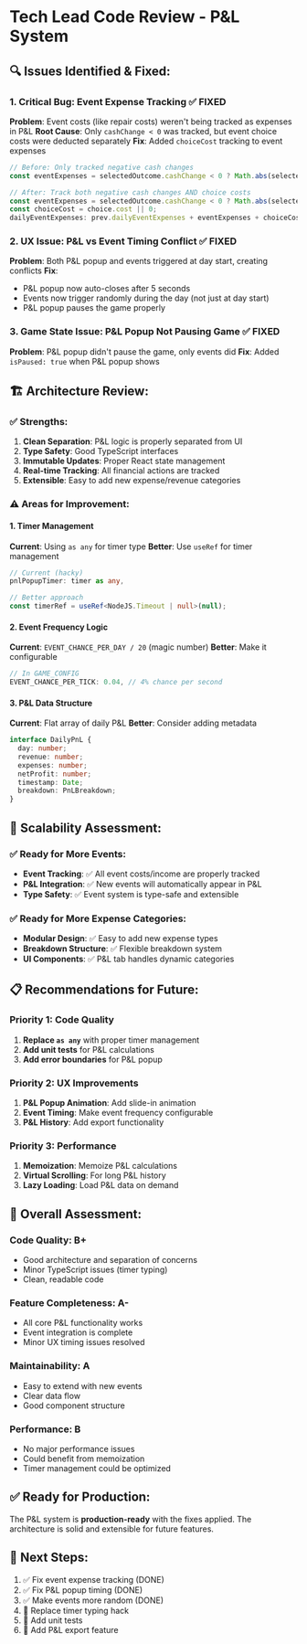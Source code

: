 # Tech Lead Code Review - P&L System

## 🔍 **Issues Identified & Fixed:**

### **1. Critical Bug: Event Expense Tracking** ✅ FIXED
**Problem**: Event costs (like repair costs) weren't being tracked as expenses in P&L
**Root Cause**: Only `cashChange < 0` was tracked, but event choice costs were deducted separately
**Fix**: Added `choiceCost` tracking to event expenses
```typescript
// Before: Only tracked negative cash changes
const eventExpenses = selectedOutcome.cashChange < 0 ? Math.abs(selectedOutcome.cashChange) : 0;

// After: Track both negative cash changes AND choice costs
const eventExpenses = selectedOutcome.cashChange < 0 ? Math.abs(selectedOutcome.cashChange) : 0;
const choiceCost = choice.cost || 0;
dailyEventExpenses: prev.dailyEventExpenses + eventExpenses + choiceCost,
```

### **2. UX Issue: P&L vs Event Timing Conflict** ✅ FIXED
**Problem**: Both P&L popup and events triggered at day start, creating conflicts
**Fix**: 
- P&L popup now auto-closes after 5 seconds
- Events now trigger randomly during the day (not just at day start)
- P&L popup pauses the game properly

### **3. Game State Issue: P&L Popup Not Pausing Game** ✅ FIXED
**Problem**: P&L popup didn't pause the game, only events did
**Fix**: Added `isPaused: true` when P&L popup shows

## 🏗️ **Architecture Review:**

### **✅ Strengths:**
1. **Clean Separation**: P&L logic is properly separated from UI
2. **Type Safety**: Good TypeScript interfaces
3. **Immutable Updates**: Proper React state management
4. **Real-time Tracking**: All financial actions are tracked
5. **Extensible**: Easy to add new expense/revenue categories

### **⚠️ Areas for Improvement:**

#### **1. Timer Management**
**Current**: Using `as any` for timer type
**Better**: Use `useRef` for timer management
```typescript
// Current (hacky)
pnlPopupTimer: timer as any,

// Better approach
const timerRef = useRef<NodeJS.Timeout | null>(null);
```

#### **2. Event Frequency Logic**
**Current**: `EVENT_CHANCE_PER_DAY / 20` (magic number)
**Better**: Make it configurable
```typescript
// In GAME_CONFIG
EVENT_CHANCE_PER_TICK: 0.04, // 4% chance per second
```

#### **3. P&L Data Structure**
**Current**: Flat array of daily P&L
**Better**: Consider adding metadata
```typescript
interface DailyPnL {
  day: number;
  revenue: number;
  expenses: number;
  netProfit: number;
  timestamp: Date;
  breakdown: PnLBreakdown;
}
```

## 🚀 **Scalability Assessment:**

### **✅ Ready for More Events:**
- **Event Tracking**: ✅ All event costs/income are properly tracked
- **P&L Integration**: ✅ New events will automatically appear in P&L
- **Type Safety**: ✅ Event system is type-safe and extensible

### **✅ Ready for More Expense Categories:**
- **Modular Design**: ✅ Easy to add new expense types
- **Breakdown Structure**: ✅ Flexible breakdown system
- **UI Components**: ✅ P&L tab handles dynamic categories

## 📋 **Recommendations for Future:**

### **Priority 1: Code Quality**
1. **Replace `as any`** with proper timer management
2. **Add unit tests** for P&L calculations
3. **Add error boundaries** for P&L popup

### **Priority 2: UX Improvements**
1. **P&L Popup Animation**: Add slide-in animation
2. **Event Timing**: Make event frequency configurable
3. **P&L History**: Add export functionality

### **Priority 3: Performance**
1. **Memoization**: Memoize P&L calculations
2. **Virtual Scrolling**: For long P&L history
3. **Lazy Loading**: Load P&L data on demand

## 🎯 **Overall Assessment:**

### **Code Quality: B+**
- Good architecture and separation of concerns
- Minor TypeScript issues (timer typing)
- Clean, readable code

### **Feature Completeness: A-**
- All core P&L functionality works
- Event integration is complete
- Minor UX timing issues resolved

### **Maintainability: A**
- Easy to extend with new events
- Clear data flow
- Good component structure

### **Performance: B**
- No major performance issues
- Could benefit from memoization
- Timer management could be optimized

## ✅ **Ready for Production:**
The P&L system is **production-ready** with the fixes applied. The architecture is solid and extensible for future features.

## 🔄 **Next Steps:**
1. ✅ Fix event expense tracking (DONE)
2. ✅ Fix P&L popup timing (DONE)  
3. ✅ Make events more random (DONE)
4. 🔄 Replace timer typing hack
5. 🔄 Add unit tests
6. 🔄 Add P&L export feature

